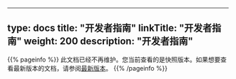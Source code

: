 
---
type: docs
title: "开发者指南"
linkTitle: "开发者指南"
weight: 200
description: "开发者指南"
---

{{% pageinfo %}} 此文档已经不再维护。您当前查看的是快照版本。如果想要查看最新版本的文档，请参阅[最新版本](/zh/docs3-v2/golang-sdk/sourcecode/)。
{{% /pageinfo %}}